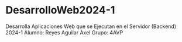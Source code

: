 # DesarrolloWeb2024-1
Desarrolla Aplicaciones Web que se Ejecutan en el Servidor (Backend) 2024-1
Alumno:
Reyes Aguilar Axel
Grupo:
4AVP
